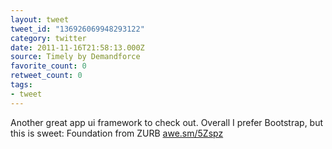 ```yaml
---
layout: tweet
tweet_id: "136926069948293122"
category: twitter
date: 2011-11-16T21:58:13.000Z
source: Timely by Demandforce
favorite_count: 0
retweet_count: 0
tags:
- tweet
---
```


Another great app ui framework to check out. Overall I prefer Bootstrap, but this is sweet: Foundation from ZURB [awe.sm/5Zspz](http://awe.sm/5Zspz)
